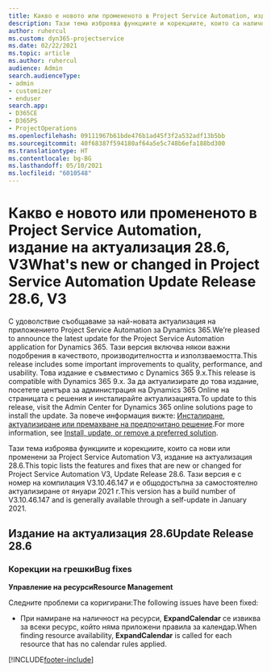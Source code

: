 ```yaml
---
title: Какво е новото или промененото в Project Service Automation, издание на актуализация 28.6, актуална корекция, V3
description: Тази тема изброява функциите и корекциите, които са налични за актуализацията на Project Service Automation, издание 28.6, актуална корекция, V3.
author: ruhercul
ms.custom: dyn365-projectservice
ms.date: 02/22/2021
ms.topic: article
ms.author: ruhercul
audience: Admin
search.audienceType:
- admin
- customizer
- enduser
search.app:
- D365CE
- D365PS
- ProjectOperations
ms.openlocfilehash: 09111967b61bde476b1ad45f3f2a532adf13b5bb
ms.sourcegitcommit: 40f68387f594180af64a5e5c748b6efa188bd300
ms.translationtype: HT
ms.contentlocale: bg-BG
ms.lasthandoff: 05/10/2021
ms.locfileid: "6010548"
---
```

# <a name="whats-new-or-changed-in-project-service-automation-update-release-286-v3"></a><span data-ttu-id="4f907-103">Какво е новото или промененото в Project Service Automation, издание на актуализация 28.6, V3</span><span class="sxs-lookup"><span data-stu-id="4f907-103">What's new or changed in Project Service Automation Update Release 28.6, V3</span></span>

<span data-ttu-id="4f907-104">С удоволствие съобщаваме за най-новата актуализация на приложението Project Service Automation за Dynamics 365.</span><span class="sxs-lookup"><span data-stu-id="4f907-104">We’re pleased to announce the latest update for the Project Service Automation application for Dynamics 365.</span></span> <span data-ttu-id="4f907-105">Тази версия включва някои важни подобрения в качеството, производителността и използваемостта.</span><span class="sxs-lookup"><span data-stu-id="4f907-105">This release includes some important improvements to quality, performance, and usability.</span></span> <span data-ttu-id="4f907-106">Това издание е съвместимо с Dynamics 365 9.x.</span><span class="sxs-lookup"><span data-stu-id="4f907-106">This release is compatible with Dynamics 365 9.x.</span></span> <span data-ttu-id="4f907-107">За да актуализирате до това издание, посетете центъра за администрация на Dynamics 365 Online на страницата с решения и инсталирайте актуализацията.</span><span class="sxs-lookup"><span data-stu-id="4f907-107">To update to this release, visit the Admin Center for Dynamics 365 online solutions page to install the update.</span></span> <span data-ttu-id="4f907-108">За повече информация вижте: [Инсталиране, актуализиране или премахване на предпочитано решение](/power-platform/admin/install-remove-preferred-solution).</span><span class="sxs-lookup"><span data-stu-id="4f907-108">For more information, see [Install, update, or remove a preferred solution](/power-platform/admin/install-remove-preferred-solution).</span></span>

<span data-ttu-id="4f907-109">Тази тема изброява функциите и корекциите, които са нови или променени за Project Service Automation V3, издание на актуализация 28.6.</span><span class="sxs-lookup"><span data-stu-id="4f907-109">This topic lists the features and fixes that are new or changed for Project Service Automation V3, Update Release 28.6.</span></span> <span data-ttu-id="4f907-110">Тази версия е с номер на компилация V3.10.46.147 и е общодостъпна за самостоятелно актуализиране от януари 2021 г.</span><span class="sxs-lookup"><span data-stu-id="4f907-110">This version has a build number of V3.10.46.147 and is generally available through a self-update in January 2021.</span></span>

## <a name="update-release-286"></a><span data-ttu-id="4f907-111">Издание на актуализация 28.6</span><span class="sxs-lookup"><span data-stu-id="4f907-111">Update Release 28.6</span></span>

### <a name="bug-fixes"></a><span data-ttu-id="4f907-112">Корекции на грешки</span><span class="sxs-lookup"><span data-stu-id="4f907-112">Bug fixes</span></span>


<span data-ttu-id="4f907-113">**Управление на ресурси**</span><span class="sxs-lookup"><span data-stu-id="4f907-113">**Resource Management**</span></span>

<span data-ttu-id="4f907-114">Следните проблеми са коригирани:</span><span class="sxs-lookup"><span data-stu-id="4f907-114">The following issues have been fixed:</span></span>

- <span data-ttu-id="4f907-115">При намиране на наличност на ресурси, **ExpandCalendar** се извиква за всеки ресурс, който няма приложени правила за календар.</span><span class="sxs-lookup"><span data-stu-id="4f907-115">When finding resource availability, **ExpandCalendar** is called for each resource that has no calendar rules applied.</span></span>


[!INCLUDE[footer-include](../includes/footer-banner.md)]